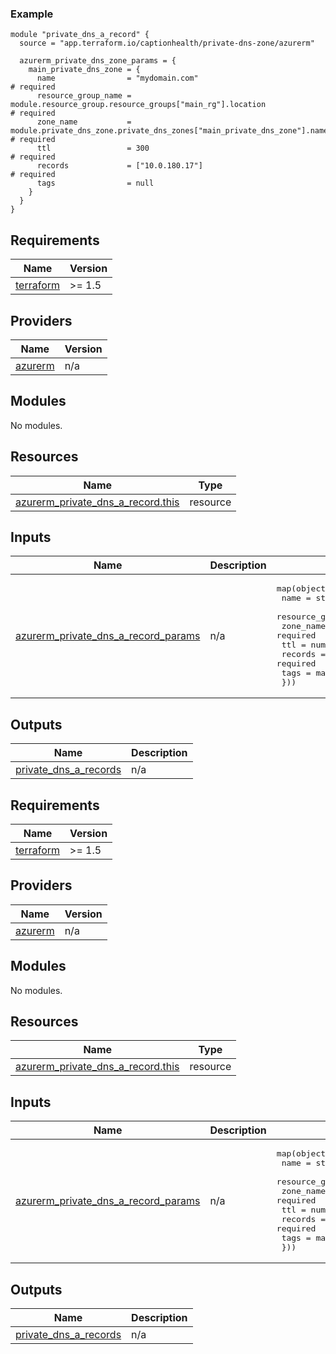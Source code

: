 [//]: # (BEGIN_TF_DOCS)

### Example

```hcl
module "private_dns_a_record" {
  source = "app.terraform.io/captionhealth/private-dns-zone/azurerm"

  azurerm_private_dns_zone_params = {
    main_private_dns_zone = {
      name                = "mydomain.com"                                                          # required
      resource_group_name = module.resource_group.resource_groups["main_rg"].location               # required
      zone_name           = module.private_dns_zone.private_dns_zones["main_private_dns_zone"].name # required
      ttl                 = 300                                                                     # required
      records             = ["10.0.180.17"]                                                         # required
      tags                = null
    }
  }
}
```

## Requirements

| Name                                                                      | Version |
|---------------------------------------------------------------------------|---------|
| <a name="requirement_terraform"></a> [terraform](#requirement\_terraform) | >= 1.5  |

## Providers

| Name                                                          | Version |
|---------------------------------------------------------------|---------|
| <a name="provider_azurerm"></a> [azurerm](#provider\_azurerm) | n/a     |

## Modules

No modules.

## Resources

| Name                                                                                                                                      | Type     |
|-------------------------------------------------------------------------------------------------------------------------------------------|----------|
| [azurerm_private_dns_a_record.this](https://registry.terraform.io/providers/hashicorp/azurerm/latest/docs/resources/private_dns_a_record) | resource |

## Inputs

| Name                                                                                                                                                  | Description | Type                                                                                                                                                                                                                                                                                                                                          | Default | Required |
|-------------------------------------------------------------------------------------------------------------------------------------------------------|-------------|-----------------------------------------------------------------------------------------------------------------------------------------------------------------------------------------------------------------------------------------------------------------------------------------------------------------------------------------------|---------|:--------:|
| <a name="input_azurerm_private_dns_a_record_params"></a> [azurerm\_private\_dns\_a\_record\_params](#input\_azurerm\_private\_dns\_a\_record\_params) | n/a         | <pre>map(object({<br>    name                = string      # required<br>    resource_group_name = string      # required<br>    zone_name           = string      # required<br>    ttl                 = number      # required<br>    records             = set(string) # required<br>    tags                = map(string)<br>  }))</pre> | n/a     |   yes    |

## Outputs

| Name                                                                                                      | Description |
|-----------------------------------------------------------------------------------------------------------|-------------|
| <a name="output_private_dns_a_records"></a> [private\_dns\_a\_records](#output\_private\_dns\_a\_records) | n/a         |

[//]: # (END_TF_DOCS)
<!-- BEGIN_TF_DOCS -->
<!-- markdown-table-prettify-ignore-start -->
## Requirements

| Name | Version |
|------|---------|
| <a name="requirement_terraform"></a> [terraform](#requirement\_terraform) | >= 1.5 |

## Providers

| Name | Version |
|------|---------|
| <a name="provider_azurerm"></a> [azurerm](#provider\_azurerm) | n/a |

## Modules

No modules.

## Resources

| Name | Type |
|------|------|
| [azurerm_private_dns_a_record.this](https://registry.terraform.io/providers/hashicorp/azurerm/latest/docs/resources/private_dns_a_record) | resource |

## Inputs

| Name | Description | Type | Default | Required |
|------|-------------|------|---------|:--------:|
| <a name="input_azurerm_private_dns_a_record_params"></a> [azurerm\_private\_dns\_a\_record\_params](#input\_azurerm\_private\_dns\_a\_record\_params) | n/a | <pre>map(object({<br>    name                = string      # required<br>    resource_group_name = string      # required<br>    zone_name           = string      # required<br>    ttl                 = number      # required<br>    records             = set(string) # required<br>    tags                = map(string)<br>  }))</pre> | n/a | yes |

## Outputs

| Name | Description |
|------|-------------|
| <a name="output_private_dns_a_records"></a> [private\_dns\_a\_records](#output\_private\_dns\_a\_records) | n/a |
<!-- markdown-table-prettify-ignore-end -->
<!-- END_TF_DOCS -->
